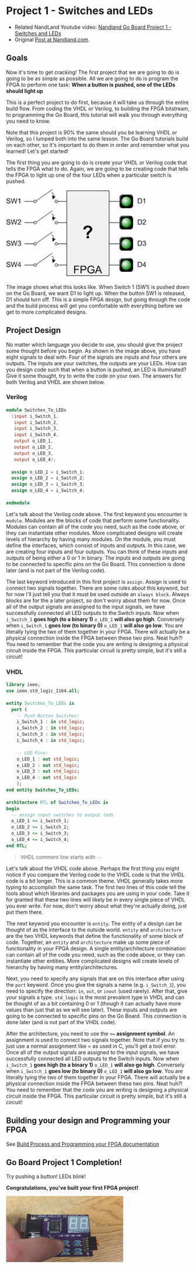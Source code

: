 # Project 1 - Switches and LEDs

- Related NandLand Youtube video: [Nandland Go Board Project 1 - Switches and LEDs](https://www.youtube.com/watch?v=l_eo21vHxw0)
- Original [Post at Nandland.com](https://www.nandland.com/goboard/your-first-go-board-project.html). 

## Goals

Now it's time to get cracking! The first project that we are going to do is going to be as simple as possible.
All we are going to do is program the FPGA to perform one task: 
**When a button is pushed, one of the LEDs should light up**
 
This is a perfect project to do first, because it will take us through the entire build flow.
 From coding the VHDL or Verilog, to building the FPGA bitstream, to programming the Go Board, this tutorial will walk 
 you through everything you need to know. 
 
Note that this project is 90% the same should you be learning VHDL or Verilog, so I lumped both into the same lesson.
The Go Board tutorials build on each other, so it's important to do them in order and remember what you learned!
Let's get started!

The first thing you are going to do is create your VHDL or Verilog code that tells the FPGA what to do. 
Again, we are going to be creating code that tells the FPGA to light up one of the four LEDs when a particular
switch is pushed.

![Project 1 Goals](./img/project_1/goals.png)
 
The image shows what this looks like. When Switch 1 (SW1) is pushed down on the Go Board, we want D1 to light up. 
When the button SW1 is released, D1 should turn off. This is a simple FPGA design, but going through the code 
and the build process will get you comfortable with everything before we get to more complicated designs.

## Project Design

No matter which language you decide to use, you should give the project some thought before you begin.
As shown in the image above, you have eight signals to deal with. Four of the signals are inputs and four others 
are outputs. The inputs are your switches, the outputs are your LEDs. How can you design code such that when a 
button is pushed, an LED is illuminated? Give it some thought, try to write the code on your own. 
The answers for both Verilog and VHDL are shown below.

### Verilog

```verilog
module Switches_To_LEDs
  (input i_Switch_1,  
   input i_Switch_2,
   input i_Switch_3,
   input i_Switch_4,
   output o_LED_1,
   output o_LED_2,
   output o_LED_3,
   output o_LED_4);
       
  assign o_LED_1 = i_Switch_1;
  assign o_LED_2 = i_Switch_2;
  assign o_LED_3 = i_Switch_3;
  assign o_LED_4 = i_Switch_4;
 
endmodule
```

Let's talk about the Verilog code above. The first keyword you encounter is `module`. Modules are the blocks of code 
that perform some functionality. Modules can contain all of the code you need, such as the code above, or they can 
instantiate other modules. More complicated designs will create levels of hierarchy by having many modules. 
On the module, you must define the interfaces, which consist of inputs and outputs. In this case, we are creating 
four inputs and four outputs. You can think of these inputs and outputs of being either a 0 or 1 in binary. 
The inputs and outputs are going to be connected to specific pins on the Go Board. This connection is done later 
(and is not part of the Verilog code).

The last keyword introduced in this first project is `assign`. Assign is used to connect two signals together. 
There are some rules about this keyword, but for now I'll just tell you that it must be used outside an `always block`. 
Always blocks are for the a later project, so don't worry about them for now. Once all of the output signals are 
assigned to the input signals, we have successfully connected all LED outputs to the Switch inputs. 
Now when `i_Switch_1` **goes high (to a binary 1)** `o_LED_1` **will also go high**. 
Conversely when `i_Switch_1` **goes low (to binary 0)** `o_LED_1` **will also go low**. 
You are literally tying the two of them together in your FPGA. 
There will actually be a physical connection inside the FPGA between these two pins. Neat huh?! 
You need to remember that the code you are writing is designing a physical circuit inside the FPGA. 
This particular circuit is pretty simple, but it's still a circuit!


### VHDL

```vhdl
library ieee;
use ieee.std_logic_1164.all;

entity Switches_To_LEDs is
  port (
    -- Push-Button Switches:
    i_Switch_1 : in std_logic;
    i_Switch_2 : in std_logic;
    i_Switch_3 : in std_logic;
    i_Switch_4 : in std_logic;

    -- LED Pins:
    o_LED_1 : out std_logic;
    o_LED_2 : out std_logic;
    o_LED_3 : out std_logic;
    o_LED_4 : out std_logic
    );
end entity Switches_To_LEDs;

architecture RTL of Switches_To_LEDs is
begin
  -- assign input switches to output leds
  o_LED_1 <= i_Switch_1;
  o_LED_2 <= i_Switch_2;
  o_LED_3 <= i_Switch_3;
  o_LED_4 <= i_Switch_4;
end RTL;
```

> VHDL comment line starts with `-- `

Let's talk about the VHDL code above. Perhaps the first thing you might notice if you compare the Verilog code to 
the VHDL code is that the VHDL code is a bit longer. This is a common theme. VHDL generally takes more typing to 
accomplish the same task. The first two lines of this code tell the tools about which libraries and packages you are 
using in your code. Take it for granted that these two lines will likely be in every single piece of VHDL you ever write.
For now, don't worry about what they're actually doing, just put them there.

The next keyword you encounter is `entity`. The entity of a design can be thought of as the interface to the outside
world. `entity` and `architecture` are the two VHDL keywords that define the functionality of some block of code. 
Together, an `entity` and `architecture` make up some piece of functionality in your FPGA design. 
A single entity/architecture combination can contain all of the code you need, such as the code above,
or they can instantiate other entities. 
More complicated designs will create levels of hierarchy by having many entity/architectures.

Next, you need to specify any signals that are on this interface after using the `port` keyword. Once you give the signals
a name (e.g. `i_Switch_1`), you need to specify the direction: `in`, `out`, or `inout` (used rarely). After that,
give your signals a type. `std_logic` is the most prevalent type in VHDL and can be thought of as a bit containing 0 or 1 
(though it can actually have more values than just that as we will see later). These inputs and outputs are going to 
be connected to specific pins on the Go Board. This connection is done later (and is not part of the VHDL code).

After the architecture, you need to use the `<=` **assignment symbol**. An assignment is used to connect two signals 
together. Note that if you try to just use a normal assignment like = as used in C, you'll get a tool error. Once all 
of the output signals are assigned to the input signals, we have successfully connected all LED outputs to the Switch 
inputs. 
Now when `i_Switch_1` **goes high (to a binary 1)** `o_LED_1` **will also go high**.
Conversely when `i_Switch_1` **goes low (to binary 0)** `o_LED_1` **will also go low**. 
You are literally tying the two of them together in your FPGA. 
There will actually be a physical connection inside the FPGA between these two pins. Neat huh?! 
You need to remember that the code you are writing is designing a physical circuit inside the FPGA.
This particular circuit is pretty simple, but it's still a circuit!

## Building your design and Programming your FPGA

See [Build Process and Programming your FPGA documentation](./build_process.md)

## Go Board Project 1 Completion!

Try pushing a button! LEDs blink! 

**Congratulations, you've built your first FPGA project!**

![Project 1 pushing buttons](./img/project_1/project1_pushing_buttons.gif)
